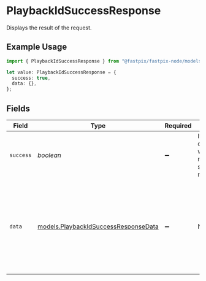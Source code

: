 # PlaybackIdSuccessResponse

Displays the result of the request.

## Example Usage

```typescript
import { PlaybackIdSuccessResponse } from "@fastpix/fastpix-node/models";

let value: PlaybackIdSuccessResponse = {
  success: true,
  data: {},
};
```

## Fields

| Field                                                                                                   | Type                                                                                                    | Required                                                                                                | Description                                                                                             | Example                                                                                                 |
| ------------------------------------------------------------------------------------------------------- | ------------------------------------------------------------------------------------------------------- | ------------------------------------------------------------------------------------------------------- | ------------------------------------------------------------------------------------------------------- | ------------------------------------------------------------------------------------------------------- |
| `success`                                                                                               | *boolean*                                                                                               | :heavy_minus_sign:                                                                                      | It demonstrates whether the request is successful or not.                                               | true                                                                                                    |
| `data`                                                                                                  | [models.PlaybackIdSuccessResponseData](../models/playbackidsuccessresponsedata.md)                      | :heavy_minus_sign:                                                                                      | N/A                                                                                                     | {<br/>"success": true,<br/>"data": {<br/>"id": "88b7ac0f-2504-4dd5-b7b4-d84ab4fee1bd",<br/>"accessPolicy": "public"<br/>}<br/>} |